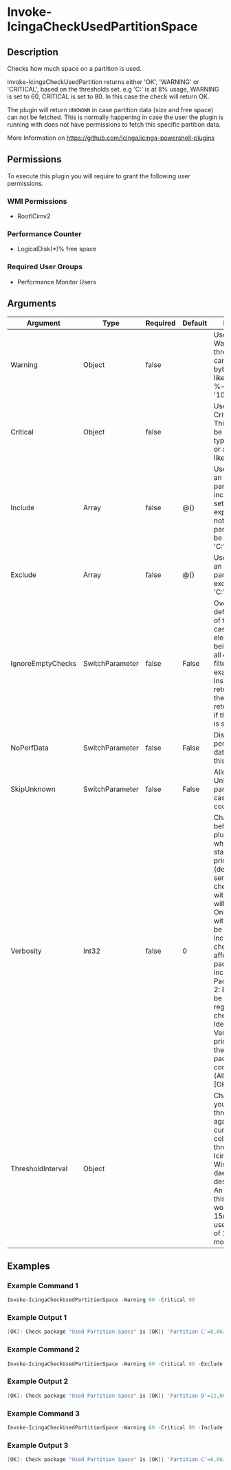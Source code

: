 
# Invoke-IcingaCheckUsedPartitionSpace

## Description

Checks how much space on a partition is used.

Invoke-IcingaCheckUsedPartition returns either 'OK', 'WARNING' or 'CRITICAL', based on the thresholds set.
e.g 'C:' is at 8% usage, WARNING is set to 60, CRITICAL is set to 80. In this case the check will return OK.

The plugin will return `UNKNOWN` in case partition data (size and free space) can not be fetched. This is
normally happening in case the user the plugin is running with does not have permissions to fetch this
specific partition data.

More Information on https://github.com/Icinga/icinga-powershell-plugins

## Permissions

To execute this plugin you will require to grant the following user permissions.

### WMI Permissions

* Root\Cimv2

### Performance Counter

* LogicalDisk(*)\% free space

### Required User Groups

* Performance Monitor Users

## Arguments

| Argument | Type | Required | Default | Description |
| ---      | ---  | ---      | ---     | ---         |
| Warning | Object | false |  | Used to specify a Warning threshold. This can either be a byte-value type like '10GB' or a %-value, like '10%' |
| Critical | Object | false |  | Used to specify a Critical threshold. This can either be a byte-value type like '10GB' or a %-value, like '10%' |
| Include | Array | false | @() | Used to specify an array of partitions to be included. If not set, the check expects that all not excluded partitions should be checked. e.g. 'C:','D:' |
| Exclude | Array | false | @() | Used to specify an array of partitions to be excluded. e.g. 'C:','D:' |
| IgnoreEmptyChecks | SwitchParameter | false | False | Overrides the default behaviour of the plugin in case no check element is left for being checked (if all elements are filtered out for example). Instead of returning `Unknown` the plugin will return `Ok` instead if this argument is set. |
| NoPerfData | SwitchParameter | false | False | Disables the performance data output of this plugin |
| SkipUnknown | SwitchParameter | false | False | Allows to set Unknown partitions to Ok in case no metrics could be loaded. |
| Verbosity | Int32 | false | 0 | Changes the behavior of the plugin output which check states are printed: 0 (default): Only service checks/packages with state not OK will be printed 1: Only services with not OK will be printed including OK checks of affected check packages including Package config 2: Everything will be printed regardless of the check state 3: Identical to Verbose 2, but prints in addition the check package configuration e.g (All must be [OK]) |
| ThresholdInterval | Object |  |  | Change the value your defined threshold checks against from the current value to a collected time threshold of the Icinga for Windows daemon, as described [here](https://icinga.com/docs/icinga-for-windows/latest/doc/service/10-Register-Service-Checks/). An example for this argument would be 1m or 15m which will use the average of 1m or 15m for monitoring. |

## Examples

### Example Command 1

```powershell
Invoke-IcingaCheckUsedPartitionSpace -Warning 60 -Critical 80
```

### Example Output 1

```powershell
[OK]: Check package "Used Partition Space" is [OK]| 'Partition C'=8,06204986572266%;60;;0;100 'Partition D'=12,06204736572266%;60;;0;100 'Partition K'=19,062047896572266%;60;;0;100
```

### Example Command 2

```powershell
Invoke-IcingaCheckUsedPartitionSpace -Warning 60 -Critical 80 -Exclude "C:"
```

### Example Output 2

```powershell
[OK]: Check package "Used Partition Space" is [OK]| 'Partition D'=12,06204736572266%;60;;0;100 'Partition K'=19,062047896572266%;60;;0;100
```

### Example Command 3

```powershell
Invoke-IcingaCheckUsedPartitionSpace -Warning 60 -Critical 80 -Include "C:"
```

### Example Output 3

```powershell
[OK]: Check package "Used Partition Space" is [OK]| 'Partition C'=8,06204986572266%;60;;0;100
```
